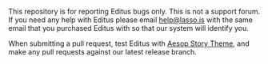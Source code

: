 This repository is for reporting Editus bugs only. This is not a support forum. If you need any help with Editus please email help@lasso.is with the same email that you purchased Editus with so that our system will identify you. 

When submitting a pull request, test Editus with [Aesop Story Theme](https://github.com/AesopInteractive/aesop-story-theme), and make any pull requests against our latest release branch.
